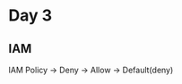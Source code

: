 # Day 3
## IAM
IAM Policy
-> Deny -> Allow -> Default(deny)

<!--stackedit_data:
eyJoaXN0b3J5IjpbNDQxOTQxNTYsLTIxNDA1NjYyNzVdfQ==
-->